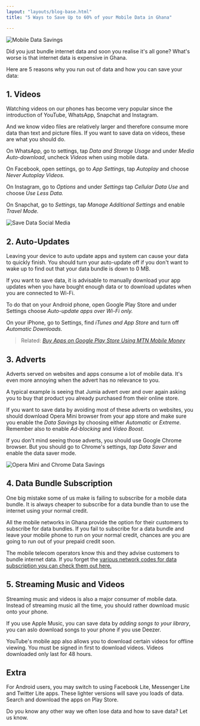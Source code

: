 ```yaml
---
layout: "layouts/blog-base.html"
title: "5 Ways to Save Up to 60% of your Mobile Data in Ghana"

---
```


<img src= "/images/blogpics/mobile-data-saved.jpg" alt= "Mobile Data Savings" class= "img-responsive center-block">
     
<p>Did you just bundle internet data and soon you realise it's all gone?
         What's worse is that internet data is expensive in Ghana.
      </p>
      <p>Here are 5 reasons why you run out of data and how you can save your data:</p>
      <h2>1. Videos</h2>
      <p>Watching videos on our phones has become very popular since the introduction of YouTube, WhatsApp,
         Snapchat and Instagram.</p>
      <p>And we know video files are relatively larger and therefore consume more data than
        text and picture files. If you want to save data on videos, these are what you should do.</p>
      <p>On WhatsApp, go to settings, tap <em>Data and Storage Usage</em> and under <em>Media Auto-download</em>,
         uncheck <em>Videos</em> when using mobile data.</p>
      <p>On Facebook, open settings, go to <em>App Settings</em>, tap <em>Autoplay</em> and choose
        <em>Never Autoplay Videos.</em></p>
      <p>On Instagram, go to <em>Options</em> and under <em>Settings</em> tap
        <em>Cellular Data Use</em> and choose <em>Use Less Data.</em></p>
      <p>On Snapchat, go to <em>Settings</em>, tap <em>Manage Additional Settings</em> and enable <em>Travel Mode.</em></p>
  <p> <img src= "/images/blogpics/save-data-social-media.jpg" alt= "Save Data Social Media" class= "img-responsive center-block"> </p>
      <h2>2. Auto-Updates</h2>
      <p>Leaving your device to auto update apps and system can cause your data
        to quickly finish. You should turn your auto-update off if you don't want
        to wake up to find out that your data bundle is down to 0 MB.</p>
      <p>If you want to save data, it is advisable to manually download your app updates when you have bought enough data
        or to download updates when you are connected to Wi-Fi.</p>
      <p>To do that on your Android phone, open Google Play Store and under Settings choose
        <em>Auto-update apps over Wi-Fi only.</em></p>
      <p>On your iPhone, go to Settings, find <em>iTunes and App Store</em> and turn off <em>Automatic Downloads.</em></p>

  <blockquote>Related: <a href= "pay-for-android-apps-mtn-mobile-money">
        <em>Buy Apps on Google Play Store Using MTN Mobile Money</em></a>
      </blockquote>

  <h2>3. Adverts</h2>
      <p>Adverts served on websites and apps consume a lot of mobile data.
         It's even more annoying when the advert has no relevance to you.</p>
      <p>A typical example is seeing that Jumia advert over and over again asking you to
         buy that product you already purchased from their online store.</p>
      <p>If you want to save data by avoiding most of these adverts on websites,
         you should download Opera Mini browser from your app store and make sure you enable the <em>Data
         Savings</em> by choosing either <em>Automatic</em> or <em>Extreme</em>.
         Remember also to enable <em>Ad-blocking</em> and <em>Video Boost</em>.</p>
     <p>If you don't mind seeing those adverts, you should use Google Chrome browser. But
        you should go to Chrome's settings, <em>tap Data Saver</em> and enable the data saver mode.</p>
  <p> <img src= "/images/blogpics/opera-mini-chrome-data-savings.png" alt= "Opera Mini and Chrome Data Savings" class= "img-responsive center-block"> </p>

  <h2>4. Data Bundle Subscription</h2>
      <p>One big mistake some of us make is failing to subscribe for
         a mobile data bundle. It is always cheaper to subscribe for a data bundle than to
         use the internet using your normal credit.</p>
      <p>All the mobile networks in Ghana provide the option for their customers to subscribe for data bundles.
         If you fail to subscribe for a data bundle and leave your mobile phone to run on your normal
         credit, chances are you are going to run out of your prepaid credit soon.</p>
      <p>The mobile telecom operators know this and they advise customers to bundle internet data. If you forget the <a href= "change-whatsapp-text-appearance">various network codes for data
         subscription you can check them out here.</a></p>

  <h2>5. Streaming Music and Videos</h2>
      <p>Streaming music and videos is also a major consumer of mobile data. Instead of streaming
         music all the time, you should rather download music onto your phone.</p>
      <p>If you use Apple Music, you can save data by <em>adding songs to your library</em>,
         you can aslo download songs to your phone if you use Deezer.</p>
      <p>YouTube's mobile app also allows you to download certain videos for offline viewing. You must be signed in first to download videos. Videos downloaded only last for 48 hours.</p>

   <h2>Extra</h2>
      <p>For Android users, you may switch to using Facebook Lite, Messenger Lite
        and Twitter Lite apps. These lighter versions will save you loads of data.
        Search and download the apps on Play Store.</p>
      <p>Do you know any other way we often lose data and how to save data? Let us know.</p>
